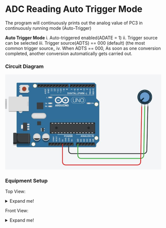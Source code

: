 # ADC Reading Auto Trigger Mode

The program will continuously prints out the analog value of PC3  in continuously running mode (Auto-Trigger)

**Auto Trigger Mode**
i. Auto-triggered enabled(ADATE = 1)
ii. Trigger source can be selected
iii. Trigger source(ADTS) == 000 (default) (the most common trigger source_
iv. When ADTS == 000, As soon as one conversion completed, another conversion automatically gets carried out.

### Circuit Diagram
![Circuit Diagram](https://github.com/AimanCheong/MCTE_4342_Embedded_System_Design/blob/main/Weekly%20Assessments%20and%20Exercises/Week%205/Exercise%201/Circuit%20Diagram.JPG)

### Equipment Setup
Top View:
<details>
<summary>Expand me!</summary>
<br>
  
![Top View](https://github.com/AimanCheong/MCTE_4342_Embedded_System_Design/blob/main/Weekly%20Assessments%20and%20Exercises/Week%205/Exercise%202/Equipment%20Setup%20Top.jpeg)

</details>

Front View:
<details>
<summary>Expand me!</summary>
<br>
  
![Front View](https://github.com/AimanCheong/MCTE_4342_Embedded_System_Design/blob/main/Weekly%20Assessments%20and%20Exercises/Week%205/Exercise%202/Equipment%20Setup%20Top.jpeg)

</details>
